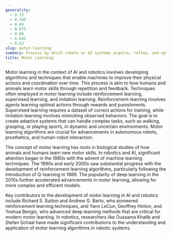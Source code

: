 ```yaml
---
generality:
  - 0.72
  - 0.705
  - 0.69
  - 0.675
  - 0.66
  - 0.645
  - 0.63
slug: motor-learning
summary: Process by which robots or AI systems acquire, refine, and optimize motor skills through experience and practice.
title: Motor Learning
---
```


Motor learning in the context of AI and robotics involves developing algorithms and techniques that enable machines to improve their physical actions and coordination over time. This process is akin to how humans and animals learn motor skills through repetition and feedback. Techniques often employed in motor learning include reinforcement learning, supervised learning, and imitation learning. Reinforcement learning involves agents learning optimal actions through rewards and punishments. Supervised learning requires a dataset of correct actions for training, while imitation learning involves mimicking observed behaviors. The goal is to create adaptive systems that can handle complex tasks, such as walking, grasping, or playing sports, in dynamic and uncertain environments. Motor learning algorithms are crucial for advancements in autonomous robots, prosthetics, and human-robot interaction.

The concept of motor learning has roots in biological studies of how animals and humans learn new motor skills. In robotics and AI, significant attention began in the 1980s with the advent of machine learning techniques. The 1990s and early 2000s saw substantial progress with the development of reinforcement learning algorithms, particularly following the introduction of Q-learning in 1989. The popularity of deep learning in the 2010s further accelerated advancements in motor learning, allowing for more complex and efficient models.

Key contributors to the development of motor learning in AI and robotics include Richard S. Sutton and Andrew G. Barto, who pioneered reinforcement learning techniques, and Yann LeCun, Geoffrey Hinton, and Yoshua Bengio, who advanced deep learning methods that are critical for modern motor learning. In robotics, researchers like Oussama Khatib and Stefan Schaal have made significant contributions to the understanding and application of motor learning algorithms in robotic systems.
